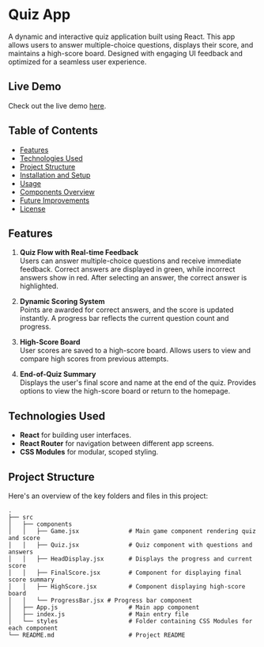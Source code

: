 # Quiz App

A dynamic and interactive quiz application built using React. This app allows users to answer multiple-choice questions, displays their score, and maintains a high-score board. Designed with engaging UI feedback and optimized for a seamless user experience.

## Live Demo
Check out the live demo [here](https://quiz-rho-hazel.vercel.app/).

## Table of Contents
- [Features](#features)
- [Technologies Used](#technologies-used)
- [Project Structure](#project-structure)
- [Installation and Setup](#installation-and-setup)
- [Usage](#usage)
- [Components Overview](#components-overview)
- [Future Improvements](#future-improvements)
- [License](#license)

## Features

1. **Quiz Flow with Real-time Feedback**  
   Users can answer multiple-choice questions and receive immediate feedback. Correct answers are displayed in green, while incorrect answers show in red. After selecting an answer, the correct answer is highlighted.

2. **Dynamic Scoring System**  
   Points are awarded for correct answers, and the score is updated instantly. A progress bar reflects the current question count and progress.

3. **High-Score Board**  
   User scores are saved to a high-score board. Allows users to view and compare high scores from previous attempts.

4. **End-of-Quiz Summary**  
   Displays the user's final score and name at the end of the quiz. Provides options to view the high-score board or return to the homepage.

## Technologies Used

- **React** for building user interfaces.
- **React Router** for navigation between different app screens.
- **CSS Modules** for modular, scoped styling.

## Project Structure

Here's an overview of the key folders and files in this project:

```plaintext
.
├── src
│   ├── components
│   │   ├── Game.jsx              # Main game component rendering quiz and score
│   │   ├── Quiz.jsx              # Quiz component with questions and answers
│   │   ├── HeadDisplay.jsx       # Displays the progress and current score
│   │   ├── FinalScore.jsx        # Component for displaying final score summary
│   │   ├── HighScore.jsx         # Component displaying high-score board
│   │   └── ProgressBar.jsx # Progress bar component
│   ├── App.js                    # Main app component
│   ├── index.js                  # Main entry file
│   └── styles                    # Folder containing CSS Modules for each component
└── README.md                     # Project README
